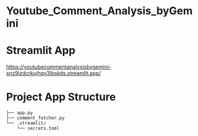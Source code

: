  # Youtube_Comment_Analysis_byGemini

# Streamlit App
https://youtubecommentanalysisbygemini-snz9izdcrkujhqv3lbskds.streamlit.app/

# Project App Structure
```Project App Structure
├── app.py
├── comment_fetcher.py
└── .streamlit/
    └── secrets.toml
```
